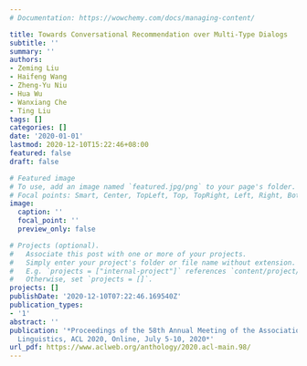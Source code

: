 ```yaml
---
# Documentation: https://wowchemy.com/docs/managing-content/

title: Towards Conversational Recommendation over Multi-Type Dialogs
subtitle: ''
summary: ''
authors:
- Zeming Liu
- Haifeng Wang
- Zheng-Yu Niu
- Hua Wu
- Wanxiang Che
- Ting Liu
tags: []
categories: []
date: '2020-01-01'
lastmod: 2020-12-10T15:22:46+08:00
featured: false
draft: false

# Featured image
# To use, add an image named `featured.jpg/png` to your page's folder.
# Focal points: Smart, Center, TopLeft, Top, TopRight, Left, Right, BottomLeft, Bottom, BottomRight.
image:
  caption: ''
  focal_point: ''
  preview_only: false

# Projects (optional).
#   Associate this post with one or more of your projects.
#   Simply enter your project's folder or file name without extension.
#   E.g. `projects = ["internal-project"]` references `content/project/deep-learning/index.md`.
#   Otherwise, set `projects = []`.
projects: []
publishDate: '2020-12-10T07:22:46.169540Z'
publication_types:
- '1'
abstract: ''
publication: '*Proceedings of the 58th Annual Meeting of the Association for Computational
  Linguistics, ACL 2020, Online, July 5-10, 2020*'
url_pdf: https://www.aclweb.org/anthology/2020.acl-main.98/
---
```

